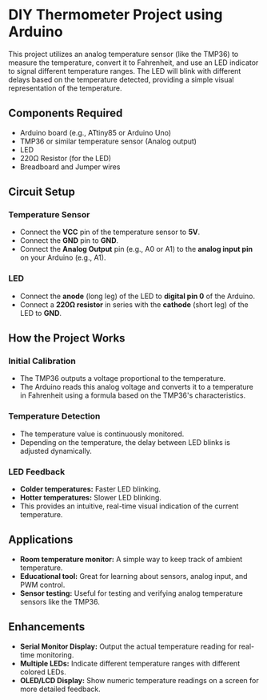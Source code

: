 # DIY Thermometer Project using Arduino

This project utilizes an analog temperature sensor (like the TMP36) to measure the temperature, convert it to Fahrenheit, and use an LED indicator to signal different temperature ranges. The LED will blink with different delays based on the temperature detected, providing a simple visual representation of the temperature.

## Components Required

- Arduino board (e.g., ATtiny85 or Arduino Uno)
- TMP36 or similar temperature sensor (Analog output)
- LED
- 220Ω Resistor (for the LED)
- Breadboard and Jumper wires

## Circuit Setup

### Temperature Sensor

- Connect the **VCC** pin of the temperature sensor to **5V**.
- Connect the **GND** pin to **GND**.
- Connect the **Analog Output** pin (e.g., A0 or A1) to the **analog input pin** on your Arduino (e.g., A1).

### LED

- Connect the **anode** (long leg) of the LED to **digital pin 0** of the Arduino.
- Connect a **220Ω resistor** in series with the **cathode** (short leg) of the LED to **GND**.

## How the Project Works

### Initial Calibration

- The TMP36 outputs a voltage proportional to the temperature.
- The Arduino reads this analog voltage and converts it to a temperature in Fahrenheit using a formula based on the TMP36's characteristics.

### Temperature Detection

- The temperature value is continuously monitored.
- Depending on the temperature, the delay between LED blinks is adjusted dynamically.

### LED Feedback

- **Colder temperatures:** Faster LED blinking.
- **Hotter temperatures:** Slower LED blinking.
- This provides an intuitive, real-time visual indication of the current temperature.

## Applications

- **Room temperature monitor:** A simple way to keep track of ambient temperature.
- **Educational tool:** Great for learning about sensors, analog input, and PWM control.
- **Sensor testing:** Useful for testing and verifying analog temperature sensors like the TMP36.

## Enhancements

- **Serial Monitor Display:** Output the actual temperature reading for real-time monitoring.
- **Multiple LEDs:** Indicate different temperature ranges with different colored LEDs.
- **OLED/LCD Display:** Show numeric temperature readings on a screen for more detailed feedback.
